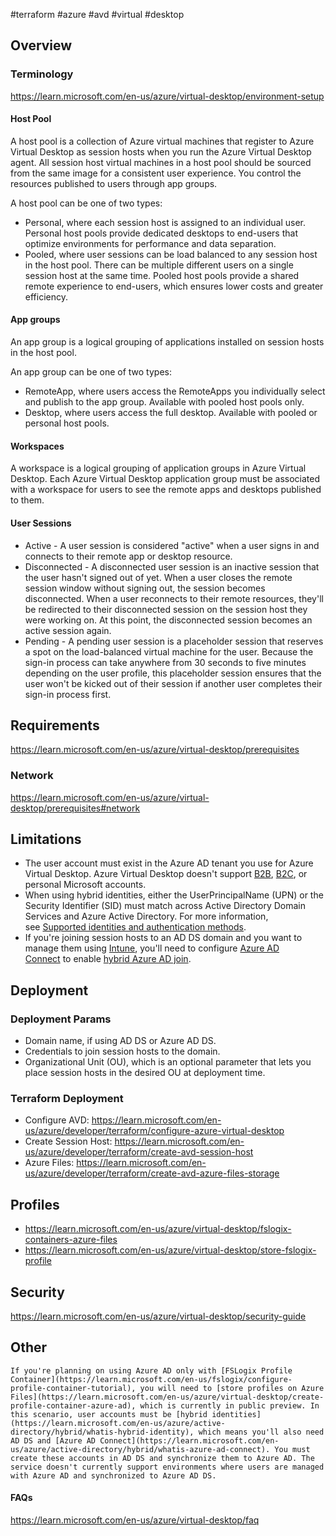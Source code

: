 
#terraform #azure #avd #virtual #desktop 

## Overview

### Terminology
https://learn.microsoft.com/en-us/azure/virtual-desktop/environment-setup

#### Host Pool
A host pool is a collection of Azure virtual machines that register to Azure Virtual Desktop as session hosts when you run the Azure Virtual Desktop agent. All session host virtual machines in a host pool should be sourced from the same image for a consistent user experience. You control the resources published to users through app groups.

A host pool can be one of two types:

-   Personal, where each session host is assigned to an individual user. Personal host pools provide dedicated desktops to end-users that optimize environments for performance and data separation.
-   Pooled, where user sessions can be load balanced to any session host in the host pool. There can be multiple different users on a single session host at the same time. Pooled host pools provide a shared remote experience to end-users, which ensures lower costs and greater efficiency.

#### App groups
An app group is a logical grouping of applications installed on session hosts in the host pool.

An app group can be one of two types:

-   RemoteApp, where users access the RemoteApps you individually select and publish to the app group. Available with pooled host pools only.
-   Desktop, where users access the full desktop. Available with pooled or personal host pools.

#### Workspaces
A workspace is a logical grouping of application groups in Azure Virtual Desktop. Each Azure Virtual Desktop application group must be associated with a workspace for users to see the remote apps and desktops published to them.

#### User Sessions
 - Active - A user session is considered "active" when a user signs in and connects to their remote app or desktop resource.
 - Disconnected - A disconnected user session is an inactive session that the user hasn't signed out of yet. When a user closes the remote session window without signing out, the session becomes disconnected. When a user reconnects to their remote resources, they'll be redirected to their disconnected session on the session host they were working on. At this point, the disconnected session becomes an active session again.
 - Pending - A pending user session is a placeholder session that reserves a spot on the load-balanced virtual machine for the user. Because the sign-in process can take anywhere from 30 seconds to five minutes depending on the user profile, this placeholder session ensures that the user won't be kicked out of their session if another user completes their sign-in process first.


## Requirements
https://learn.microsoft.com/en-us/azure/virtual-desktop/prerequisites

### Network
https://learn.microsoft.com/en-us/azure/virtual-desktop/prerequisites#network

## Limitations
- The user account must exist in the Azure AD tenant you use for Azure Virtual Desktop. Azure Virtual Desktop doesn't support [B2B](https://learn.microsoft.com/en-us/azure/active-directory/external-identities/what-is-b2b), [B2C](https://learn.microsoft.com/en-us/azure/active-directory-b2c/overview), or personal Microsoft accounts.
- When using hybrid identities, either the UserPrincipalName (UPN) or the Security Identifier (SID) must match across Active Directory Domain Services and Azure Active Directory. For more information, see [Supported identities and authentication methods](https://learn.microsoft.com/en-us/azure/virtual-desktop/authentication#hybrid-identity).
- If you're joining session hosts to an AD DS domain and you want to manage them using [Intune](https://learn.microsoft.com/en-us/mem/intune/fundamentals/what-is-intune), you'll need to configure [Azure AD Connect](https://learn.microsoft.com/en-us/azure/active-directory/hybrid/whatis-azure-ad-connect) to enable [hybrid Azure AD join](https://learn.microsoft.com/en-us/azure/active-directory/devices/hybrid-azuread-join-plan).

## Deployment

### Deployment Params
-   Domain name, if using AD DS or Azure AD DS.
-   Credentials to join session hosts to the domain.
-   Organizational Unit (OU), which is an optional parameter that lets you place session hosts in the desired OU at deployment time.

### Terraform Deployment
- Configure AVD: https://learn.microsoft.com/en-us/azure/developer/terraform/configure-azure-virtual-desktop
- Create Session Host: https://learn.microsoft.com/en-us/azure/developer/terraform/create-avd-session-host
- Azure Files: https://learn.microsoft.com/en-us/azure/developer/terraform/create-avd-azure-files-storage

## Profiles
- https://learn.microsoft.com/en-us/azure/virtual-desktop/fslogix-containers-azure-files
- https://learn.microsoft.com/en-us/azure/virtual-desktop/store-fslogix-profile

## Security 
https://learn.microsoft.com/en-us/azure/virtual-desktop/security-guide

## Other

```ad-info
If you're planning on using Azure AD only with [FSLogix Profile Container](https://learn.microsoft.com/en-us/fslogix/configure-profile-container-tutorial), you will need to [store profiles on Azure Files](https://learn.microsoft.com/en-us/azure/virtual-desktop/create-profile-container-azure-ad), which is currently in public preview. In this scenario, user accounts must be [hybrid identities](https://learn.microsoft.com/en-us/azure/active-directory/hybrid/whatis-hybrid-identity), which means you'll also need AD DS and [Azure AD Connect](https://learn.microsoft.com/en-us/azure/active-directory/hybrid/whatis-azure-ad-connect). You must create these accounts in AD DS and synchronize them to Azure AD. The service doesn't currently support environments where users are managed with Azure AD and synchronized to Azure AD DS.

```

#### FAQs
https://learn.microsoft.com/en-us/azure/virtual-desktop/faq
